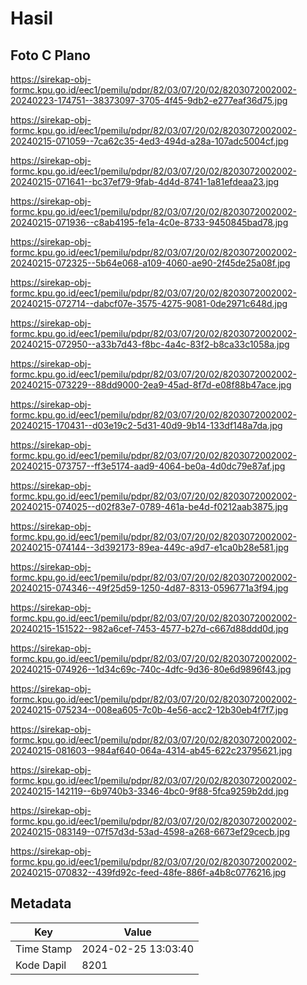 # Hasil

## Foto C Plano

https://sirekap-obj-formc.kpu.go.id/eec1/pemilu/pdpr/82/03/07/20/02/8203072002002-20240223-174751--38373097-3705-4f45-9db2-e277eaf36d75.jpg

https://sirekap-obj-formc.kpu.go.id/eec1/pemilu/pdpr/82/03/07/20/02/8203072002002-20240215-071059--7ca62c35-4ed3-494d-a28a-107adc5004cf.jpg

https://sirekap-obj-formc.kpu.go.id/eec1/pemilu/pdpr/82/03/07/20/02/8203072002002-20240215-071641--bc37ef79-9fab-4d4d-8741-1a81efdeaa23.jpg

https://sirekap-obj-formc.kpu.go.id/eec1/pemilu/pdpr/82/03/07/20/02/8203072002002-20240215-071936--c8ab4195-fe1a-4c0e-8733-9450845bad78.jpg

https://sirekap-obj-formc.kpu.go.id/eec1/pemilu/pdpr/82/03/07/20/02/8203072002002-20240215-072325--5b64e068-a109-4060-ae90-2f45de25a08f.jpg

https://sirekap-obj-formc.kpu.go.id/eec1/pemilu/pdpr/82/03/07/20/02/8203072002002-20240215-072714--dabcf07e-3575-4275-9081-0de2971c648d.jpg

https://sirekap-obj-formc.kpu.go.id/eec1/pemilu/pdpr/82/03/07/20/02/8203072002002-20240215-072950--a33b7d43-f8bc-4a4c-83f2-b8ca33c1058a.jpg

https://sirekap-obj-formc.kpu.go.id/eec1/pemilu/pdpr/82/03/07/20/02/8203072002002-20240215-073229--88dd9000-2ea9-45ad-8f7d-e08f88b47ace.jpg

https://sirekap-obj-formc.kpu.go.id/eec1/pemilu/pdpr/82/03/07/20/02/8203072002002-20240215-170431--d03e19c2-5d31-40d9-9b14-133df148a7da.jpg

https://sirekap-obj-formc.kpu.go.id/eec1/pemilu/pdpr/82/03/07/20/02/8203072002002-20240215-073757--ff3e5174-aad9-4064-be0a-4d0dc79e87af.jpg

https://sirekap-obj-formc.kpu.go.id/eec1/pemilu/pdpr/82/03/07/20/02/8203072002002-20240215-074025--d02f83e7-0789-461a-be4d-f0212aab3875.jpg

https://sirekap-obj-formc.kpu.go.id/eec1/pemilu/pdpr/82/03/07/20/02/8203072002002-20240215-074144--3d392173-89ea-449c-a9d7-e1ca0b28e581.jpg

https://sirekap-obj-formc.kpu.go.id/eec1/pemilu/pdpr/82/03/07/20/02/8203072002002-20240215-074346--49f25d59-1250-4d87-8313-0596771a3f94.jpg

https://sirekap-obj-formc.kpu.go.id/eec1/pemilu/pdpr/82/03/07/20/02/8203072002002-20240215-151522--982a6cef-7453-4577-b27d-c667d88ddd0d.jpg

https://sirekap-obj-formc.kpu.go.id/eec1/pemilu/pdpr/82/03/07/20/02/8203072002002-20240215-074926--1d34c69c-740c-4dfc-9d36-80e6d9896f43.jpg

https://sirekap-obj-formc.kpu.go.id/eec1/pemilu/pdpr/82/03/07/20/02/8203072002002-20240215-075234--008ea605-7c0b-4e56-acc2-12b30eb4f7f7.jpg

https://sirekap-obj-formc.kpu.go.id/eec1/pemilu/pdpr/82/03/07/20/02/8203072002002-20240215-081603--984af640-064a-4314-ab45-622c23795621.jpg

https://sirekap-obj-formc.kpu.go.id/eec1/pemilu/pdpr/82/03/07/20/02/8203072002002-20240215-142119--6b9740b3-3346-4bc0-9f88-5fca9259b2dd.jpg

https://sirekap-obj-formc.kpu.go.id/eec1/pemilu/pdpr/82/03/07/20/02/8203072002002-20240215-083149--07f57d3d-53ad-4598-a268-6673ef29cecb.jpg

https://sirekap-obj-formc.kpu.go.id/eec1/pemilu/pdpr/82/03/07/20/02/8203072002002-20240215-070832--439fd92c-feed-48fe-886f-a4b8c0776216.jpg


## Metadata

| Key        | Value               |
| ---------- | ------------------- |
| Time Stamp | 2024-02-25 13:03:40 |
| Kode Dapil | 8201                |



